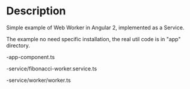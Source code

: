 # Description

Simple example of Web Worker in Angular 2, implemented as a Service.

The example no need specific installation, the real util code is in "app" directory.

-app-component.ts

-service/fibonacci-worker.service.ts

-service/worker/worker.ts

